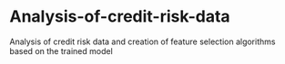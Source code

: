 # Analysis-of-credit-risk-data
Analysis of credit risk data and creation of feature selection algorithms based on the trained model
